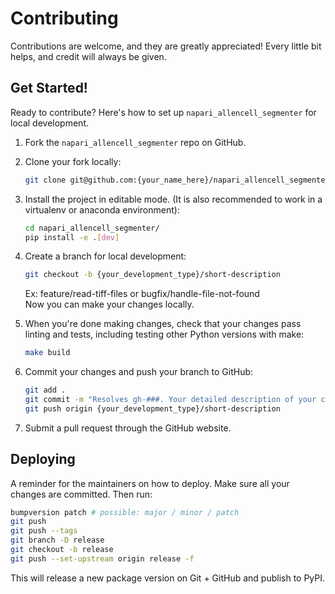 # Contributing

Contributions are welcome, and they are greatly appreciated! Every little bit
helps, and credit will always be given.

## Get Started!

Ready to contribute? Here's how to set up `napari_allencell_segmenter` for local development.

1. Fork the `napari_allencell_segmenter` repo on GitHub.

2. Clone your fork locally:

    ```bash
    git clone git@github.com:{your_name_here}/napari_allencell_segmenter.git
    ```

3. Install the project in editable mode. (It is also recommended to work in a virtualenv or anaconda environment):

    ```bash
    cd napari_allencell_segmenter/
    pip install -e .[dev]
    ```

4. Create a branch for local development:

    ```bash
    git checkout -b {your_development_type}/short-description
    ```

    Ex: feature/read-tiff-files or bugfix/handle-file-not-found<br>
    Now you can make your changes locally.

5. When you're done making changes, check that your changes pass linting and
   tests, including testing other Python versions with make:

    ```bash
    make build
    ```

6. Commit your changes and push your branch to GitHub:

    ```bash
    git add .
    git commit -m "Resolves gh-###. Your detailed description of your changes."
    git push origin {your_development_type}/short-description
    ```

7. Submit a pull request through the GitHub website.

## Deploying

A reminder for the maintainers on how to deploy.
Make sure all your changes are committed.
Then run:

```bash
bumpversion patch # possible: major / minor / patch
git push
git push --tags
git branch -D release
git checkout -b release
git push --set-upstream origin release -f
```

This will release a new package version on Git + GitHub and publish to PyPI.
